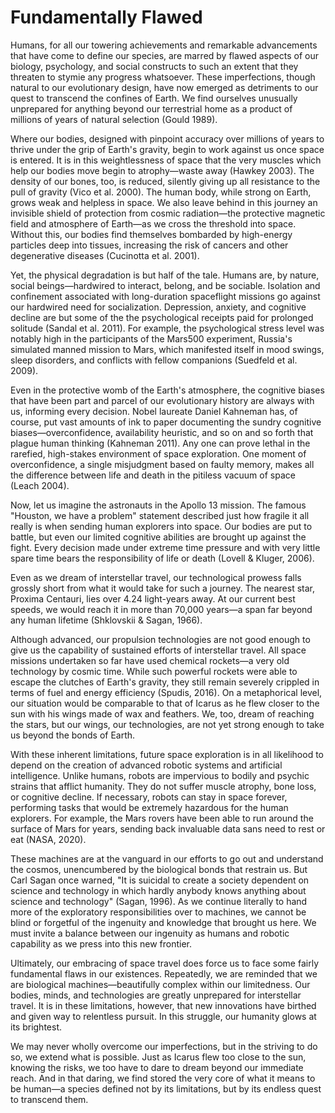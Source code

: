 # Fundamentally Flawed

Humans, for all our towering achievements and remarkable advancements that have come to define our species, are marred by flawed aspects of our biology, psychology, and social constructs to such an extent that they threaten to stymie any progress whatsoever. These imperfections, though natural to our evolutionary design, have now emerged as detriments to our quest to transcend the confines of Earth. We find ourselves unusually unprepared for anything beyond our terrestrial home as a product of millions of years of natural selection (Gould 1989).

Where our bodies, designed with pinpoint accuracy over millions of years to thrive under the grip of Earth's gravity, begin to work against us once space is entered. It is in this weightlessness of space that the very muscles which help our bodies move begin to atrophy—waste away (Hawkey 2003). The density of our bones, too, is reduced, silently giving up all resistance to the pull of gravity (Vico et al. 2000). The human body, while strong on Earth, grows weak and helpless in space. We also leave behind in this journey an invisible shield of protection from cosmic radiation—the protective magnetic field and atmosphere of Earth—as we cross the threshold into space. Without this, our bodies find themselves bombarded by high-energy particles deep into tissues, increasing the risk of cancers and other degenerative diseases (Cucinotta et al. 2001).

Yet, the physical degradation is but half of the tale. Humans are, by nature, social beings—hardwired to interact, belong, and be sociable. Isolation and confinement associated with long-duration spaceflight missions go against our hardwired need for socialization. Depression, anxiety, and cognitive decline are but some of the the psychological receipts paid for prolonged solitude (Sandal et al. 2011). For example, the psychological stress level was notably high in the participants of the Mars500 experiment, Russia's simulated manned mission to Mars, which manifested itself in mood swings, sleep disorders, and conflicts with fellow companions (Suedfeld et al. 2009).

Even in the protective womb of the Earth's atmosphere, the cognitive biases that have been part and parcel of our evolutionary history are always with us, informing every decision. Nobel laureate Daniel Kahneman has, of course, put vast amounts of ink to paper documenting the sundry cognitive biases—overconfidence, availability heuristic, and so on and so forth that plague human thinking (Kahneman 2011). Any one can prove lethal in the rarefied, high-stakes environment of space exploration. One moment of overconfidence, a single misjudgment based on faulty memory, makes all the difference between life and death in the pitiless vacuum of space (Leach 2004).

Now, let us imagine the astronauts in the Apollo 13 mission. The famous "Houston, we have a problem" statement described just how fragile it all really is when sending human explorers into space. Our bodies are put to battle, but even our limited cognitive abilities are brought up against the fight. Every decision made under extreme time pressure and with very little spare time bears the responsibility of life or death (Lovell & Kluger, 2006).

Even as we dream of interstellar travel, our technological prowess falls grossly short from what it would take for such a journey. The nearest star, Proxima Centauri, lies over 4.24 light-years away. At our current best speeds, we would reach it in more than 70,000 years—a span far beyond any human lifetime (Shklovskii & Sagan, 1966).

Although advanced, our propulsion technologies are not good enough to give us the capability of sustained efforts of interstellar travel. All space missions undertaken so far have used chemical rockets—a very old technology by cosmic time. While such powerful rockets were able to escape the clutches of Earth's gravity, they still remain severely crippled in terms of fuel and energy efficiency (Spudis, 2016). On a metaphorical level, our situation would be comparable to that of Icarus as he flew closer to the sun with his wings made of wax and feathers. We, too, dream of reaching the stars, but our wings, our technologies, are not yet strong enough to take us beyond the bonds of Earth.

With these inherent limitations, future space exploration is in all likelihood to depend on the creation of advanced robotic systems and artificial intelligence. Unlike humans, robots are impervious to bodily and psychic strains that afflict humanity. They do not suffer muscle atrophy, bone loss, or cognitive decline. If necessary, robots can stay in space forever, performing tasks that would be extremely hazardous for the human explorers. For example, the Mars rovers have been able to run around the surface of Mars for years, sending back invaluable data sans need to rest or eat (NASA, 2020).

These machines are at the vanguard in our efforts to go out and understand the cosmos, unencumbered by the biological bonds that restrain us. But Carl Sagan once warned, "It is suicidal to create a society dependent on science and technology in which hardly anybody knows anything about science and technology" (Sagan, 1996). As we continue literally to hand more of the exploratory responsibilities over to machines, we cannot be blind or forgetful of the ingenuity and knowledge that brought us here. We must invite a balance between our ingenuity as humans and robotic capability as we press into this new frontier.

Ultimately, our embracing of space travel does force us to face some fairly fundamental flaws in our existences. Repeatedly, we are reminded that we are biological machines—beautifully complex within our limitedness. Our bodies, minds, and technologies are greatly unprepared for interstellar travel. It is in these limitations, however, that new innovations have birthed and given way to relentless pursuit. In this struggle, our humanity glows at its brightest.

We may never wholly overcome our imperfections, but in the striving to do so, we extend what is possible. Just as Icarus flew too close to the sun, knowing the risks, we too have to dare to dream beyond our immediate reach. And in that daring, we find stored the very core of what it means to be human—a species defined not by its limitations, but by its endless quest to transcend them.

